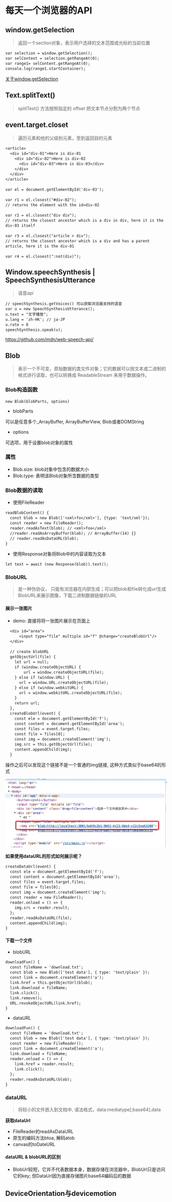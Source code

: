 # 每天一个浏览器的API

## window.getSelection

> 返回一个section对象，表示用户选择的文本范围或光标的当前位置

```
var selection = window.getSelection();
var selContent = selection.getRangeAt(0);
var range1= selContent.getRangeAt(0);
console.log(range1.startContainer);
```

[关于window.getSelection](https://blog.csdn.net/weixin_42420703/article/details/84892528)

## Text.splitText()

> splitText() 方法按照指定的 offset 把文本节点分割为两个节点

## event.target.closet

> 遍历元素和他的父级别元素，至到返回目的元素

```
<article>
  <div id="div-01">Here is div-01
    <div id="div-02">Here is div-02
      <div id="div-03">Here is div-03</div>
    </div>
  </div>
</article>

var el = document.getElementById('div-03');

var r1 = el.closest("#div-02");
// returns the element with the id=div-02

var r2 = el.closest("div div");
// returns the closest ancestor which is a div in div, here it is the div-03 itself

var r3 = el.closest("article > div");
// returns the closest ancestor which is a div and has a parent article, here it is the div-01

var r4 = el.closest(":not(div)");
```

## Window.speechSynthesis | SpeechSynthesisUtterance

> 语音api

```
// speechSynthesis.getVoices() 可以获取浏览器支持的语音
var u = new SpeechSynthesisUtterance();
u.text = "文字播放";
u.lang = 'zh-HK'; // ja-JP 
u.rate = 8
speechSynthesis.speak(u);
```
https://github.com/mdn/web-speech-api/


## Blob

> 表示一个不可变，原始数据的类文件对象；它的数据可以按文本或二进制的格式进行读取，也可以转换成 ReadableStream 来用于数据操作。 
### Blob构造函数 

```
new Blob(blobParts, options)
```

- blobParts

可以是任意多个_ArrayBuffer, ArrayBufferView, Blob或者DOMString

- options

可选项，用于设置blob对象的属性

### 属性

- Blob.size: blob对象中包含的数据大小
- Blob.type: 表明该Blob对象所含数据的类型

### Blob数据的读取

- 使用FileReader

```
readBlobContent() {
  const blob = new Blob(['<xml>fo</xml>'], {type: 'text/xml'});
  const reader = new FileReader();
  reader.readAsText(blob); // <xml>foo</xml>
  //reader.readAsArrayBuffer(blob); // ArrayBuffer(14) {}
  // reader.readAsDataURL(blob);
}
```

- 使用Response对象将Blob中的内容读取为文本

```
let text = await (new Response(blob)).text();
```

### BlobURL

> 是一种伪协议， 只能有浏览器在内部生成；可以把blob和file转化成url生成BlobURL来展示图像，下载二进制数据链接的URL

#### 展示一张图片

 - demo: 直接将将一张图片展示在页面上

```
  <div id="area">
      <input type="file" multiple id="f" @change="createBlobUrl"/>
  </div>

  // create blobURL
  getObjectUrl(file) {
    let url = null;
    if (window.createObjectURL) {
        url = window.createObjectURL(file);
    } else if (window.URL) {
      url = window.URL.createObjectURL(file);
    } else if (window.webkitURL) {
      url = window.webkitURL.createObjectURL(file);
    }
    return url;
  },
  createBlobUrl(event) {
    const ele = document.getElementById('f');
    const content = document.getElementById('area');
    const files = event.target.files;
    const file = files[0];
    const img = document.createElement('img');
    img.src = this.getObjectUrl(file);
    content.appendChild(img);
  }
```

操作之后可以发现这个链接不是一个普通的img链接, 这种方式类似于base64的形式

![avatar](../assets/blob_url.png)

**如果使用dataURL的形式如何展示呢？**

```
createDataUrl(event) {
  const ele = document.getElementById('f');
  const content = document.getElementById('area');
  const files = event.target.files;
  const file = files[0];
  const img = document.createElement('img');
  const reader = new FileReader();
  reader.onload = () => {
    img.src = reader.result;
  };
  reader.readAsDataURL(file);
  content.appendChild(img);
}
```
#### 下载一个文件

- blobURL
```
downloadFun() {
  const fileName = 'download.txt';
  const blob = new Blob(['test data'], { type: 'text/plain' });
  const link = document.createElement('a');
  link.href = this.getObjectUrl(blob);
  link.download = fileName;
  link.click();
  link.remove();
  URL.revokeObjectURL(link.href);
}
```
- dataURL

```
downloadFun() {
  const fileName = 'download.txt';
  const blob = new Blob(['test data'], { type: 'text/plain' });
  const reader = new FileReader();
  const link = document.createElement('a');
  link.download = fileName;
  reader.onload = () => {
    link.href = reader.result;
    link.click();
  };
  reader.readAsDataURL(blob);
}
```
### dataURL

> 将较小的文件嵌入到文档中, 语法格式，data:mediatype[;base64],data

**获取dataUrl**

  - FileReader的readAsDataURL
  - 原生的编码方法btoa, 解码atob
  - canvas的toDateURL

#### dataURL & blobURL的区别

- BlobUrl较短，它并不代表数据本身，数据存储在浏览器中，BlobUrl只是访问它的key; 但DataUrl因为直接存储图片base64编码后的数据

## DeviceOrientation与devicemotion

